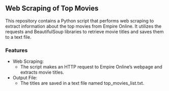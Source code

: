 ## Web Scraping of Top Movies
This repository contains a Python script that performs web scraping to extract information about the top movies from Empire Online. It utilizes the requests and BeautifulSoup libraries to retrieve movie titles and saves them to a text file.

### Features
* Web Scraping:
    - The script makes an HTTP request to Empire Online’s webpage and extracts movie titles.
* Output File:
    - The titles are saved in a text file named top_movies_list.txt.
